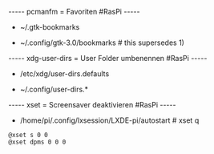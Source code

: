 ----- pcmanfm = Favoriten   #RasPi -----

*   ~/.gtk-bookmarks

*   ~/.config/gtk-3.0/bookmarks   # this supersedes 1)


----- xdg-user-dirs  = User Folder umbenennen   #RasPi -----

*   /etc/xdg/user-dirs.defaults

*   ~/.config/user-dirs.*


----- xset = Screensaver deaktivieren   #RasPi -----

*   /home/pi/.config/lxsession/LXDE-pi/autostart   # xset q

```
@xset s 0 0
@xset dpms 0 0 0
```

